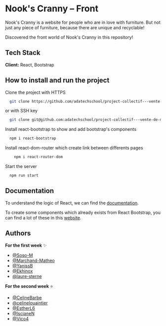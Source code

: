 
# Nook's Cranny – Front

Nook's Cranny is a website for people who are in love with furniture.
But not just any piece of furniture, because there are unique and recyclable! 

Discovered the front world of Nook's Cranny in this repository!

## Tech Stack

**Client:** React, Bootstrap

## How to install and run the project

Clone the project with HTTPS

```bash
  git clone https://github.com/adatechschool/project-collectif---vente-de-meubles-groupe-b-front.git
```
or with SSH key

```bash
  git clone git@github.com:adatechschool/project-collectif---vente-de-meubles-groupe-b-front.git
```


Install react-bootstrap to show and add bootstrap's components

```bash
  npm i react-bootstrap

```

Install react-dom-router which create link between differents pages

```bash
    npm i react-router-dom
```

Start the server

```bash
  npm run start
```


## Documentation

To understand the logic of React, we can find the [documentation](https://fr.reactjs.org/).

To create some components which already exists from React Bootstrap, 
you can find a lot of these in this [website](https://react-bootstrap.github.io/components/carousel/).

## Authors

**For the first week** ✨

- [@Soso-M](https://github.com/Soso-M)
- [@Marchand-Matheo](https://github.com/Marchand-Matheo)
- [@YanissB](https://github.com/YanissB)
- [@Ekhinox](https://github.com/Ekhinox)
- [@laure-sterne](https://github.com/laure-sterne)

**For the second week** ⭐

- [@CelineBarbe](https://github.com/CelineBarbe)
- [@celinelouaintier](https://github.com/celinelouaintier)
- [@EstherL6](https://github.com/EstherL6)
- [@IscianeN](https://github.com/IscianeN)
- [@Vico4](https://github.com/Vico4)
